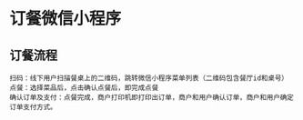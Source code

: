 # 订餐微信小程序

## 订餐流程
    扫码：线下用户扫描餐桌上的二维码，跳转微信小程序菜单列表（二维码包含餐厅id和桌号）
    点餐：选择菜品后，点击确认点餐后，即完成点餐
    确认订单及支付：点餐完成，商户打印机即打印出订单，商户和用户确认订单，商户和用户确定订单支付方式。
